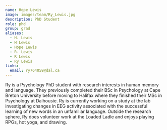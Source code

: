 ```yaml
---
name: Hope Lewis
image: images/team/Ry_Lewis.jpg
description: PhD Student
role: phd
group: grad
aliases:
  - H. Lewis
  - H Lewis
  - Hope Lewis
  - R. Lewis
  - R Lewis
  - Ry Lewis
links:
  email: ry764058@dal.ca
---
```


Ry is a Psychology PhD student with research interests in human memory and language. They previously completed their BSc in Psychology at Cape Breton University before moving to Halifax where they finished their MSc in Psychology at Dalhousie. Ry is currently working on a study at the lab investigating changes in EEG activity associated with the successful learning of new words in an unfamiliar language. Outside the research sphere, Ry does volunteer work at the Loaded Ladle and enjoys playing RPGs, hot yoga, and drawing.